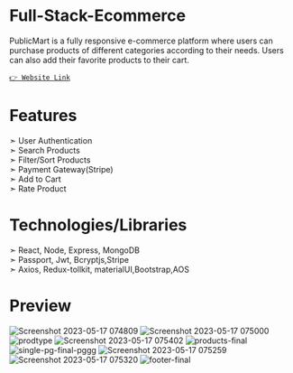 # Full-Stack-Ecommerce
PublicMart is a fully responsive e-commerce platform where users
can purchase products of different categories according to their needs. Users 
can also add their favorite products to their cart.

<!-- ![goto](https://github.com/imsachin49/Full-Stack-Ecommerce/assets/108334265/fa43fb1d-1155-4bb2-97b4-2d1bcc4e0dfc) -->
[`👉 Website Link`](https://full-stack-ecommerce-scm2.vercel.app)

# Features
➣ User Authentication  
➣ Search Products  
➣ Filter/Sort Products  
➣ Payment Gateway(Stripe)  
➣ Add to Cart  
➣ Rate Product 

# Technologies/Libraries
➣ React, Node, Express, MongoDB  
➣ Passport, Jwt, Bcryptjs,Stripe     
➣ Axios, Redux-tollkit, materialUI,Bootstrap,AOS

# Preview
![Screenshot 2023-05-17 074809](https://github.com/imsachin49/Full-Stack-Ecommerce/assets/108334265/ae5a8a19-989a-4368-8bbb-1d714c03118c)
![Screenshot 2023-05-17 075000](https://github.com/imsachin49/Full-Stack-Ecommerce/assets/108334265/609cf642-099d-4902-9990-3ab0260fe78a)
![prodtype](https://github.com/imsachin49/Full-Stack-Ecommerce/assets/108334265/5c229d4a-7f0f-4c7c-b71b-f4781e79f4ff)
![Screenshot 2023-05-17 075402](https://github.com/imsachin49/Full-Stack-Ecommerce/assets/108334265/5e2b6385-47fb-4b60-b3a4-293c4280e31b)
![products-final](https://github.com/imsachin49/Full-Stack-Ecommerce/assets/108334265/961369d5-7702-48e7-8579-967eed1852b3)
![single-pg-final-pggg](https://github.com/imsachin49/Full-Stack-Ecommerce/assets/108334265/2c8b9c9c-a6c1-4c16-9ff4-40cf76647689)
![Screenshot 2023-05-17 075259](https://github.com/imsachin49/Full-Stack-Ecommerce/assets/108334265/da38559b-fd78-4f8d-8154-e4964dad577b)
![Screenshot 2023-05-17 075320](https://github.com/imsachin49/Full-Stack-Ecommerce/assets/108334265/9b9bc83a-f027-42e8-8ef4-10cb9e1c4345)
![footer-final](https://github.com/imsachin49/Full-Stack-Ecommerce/assets/108334265/2aec3353-a1ef-4b7e-9fc2-ea47d9c08a5c)
